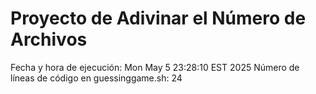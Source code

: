 # Proyecto de Adivinar el Número de Archivos
Fecha y hora de ejecución: Mon May  5 23:28:10 EST 2025
Número de líneas de código en guessinggame.sh: 24
